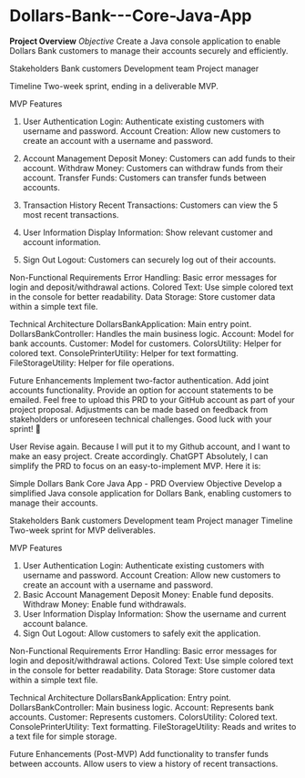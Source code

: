 # Dollars-Bank---Core-Java-App

**Project Overview**
*Objective*
Create a Java console application to enable Dollars Bank customers to manage their accounts securely and efficiently.

Stakeholders
Bank customers
Development team
Project manager

Timeline
Two-week sprint, ending in a deliverable MVP.

MVP Features
1. User Authentication
Login: Authenticate existing customers with username and password.
Account Creation: Allow new customers to create an account with a username and password.

2. Account Management
Deposit Money: Customers can add funds to their account.
Withdraw Money: Customers can withdraw funds from their account.
Transfer Funds: Customers can transfer funds between accounts.

3. Transaction History
Recent Transactions: Customers can view the 5 most recent transactions.

4. User Information
Display Information: Show relevant customer and account information.
5. Sign Out
Logout: Customers can securely log out of their accounts.

Non-Functional Requirements
Error Handling: Basic error messages for login and deposit/withdrawal actions.
Colored Text: Use simple colored text in the console for better readability.
Data Storage: Store customer data within a simple text file.

Technical Architecture
DollarsBankApplication: Main entry point.
DollarsBankController: Handles the main business logic.
Account: Model for bank accounts.
Customer: Model for customers.
ColorsUtility: Helper for colored text.
ConsolePrinterUtility: Helper for text formatting.
FileStorageUtility: Helper for file operations.


Future Enhancements
Implement two-factor authentication.
Add joint accounts functionality.
Provide an option for account statements to be emailed.
Feel free to upload this PRD to your GitHub account as part of your project proposal. Adjustments can be made based on feedback from stakeholders or unforeseen technical challenges. Good luck with your sprint! 🚀




User
Revise again. Because I will put it to my Github account, and I want to make an easy project. Create accordingly.
ChatGPT
Absolutely, I can simplify the PRD to focus on an easy-to-implement MVP. Here it is:

Simple Dollars Bank Core Java App - PRD
Overview
Objective
Develop a simplified Java console application for Dollars Bank, enabling customers to manage their accounts.

Stakeholders
Bank customers
Development team
Project manager
Timeline
Two-week sprint for MVP deliverables.

MVP Features
1. User Authentication
Login: Authenticate existing customers with username and password.
Account Creation: Allow new customers to create an account with a username and password.
2. Basic Account Management
Deposit Money: Enable fund deposits.
Withdraw Money: Enable fund withdrawals.
3. User Information
Display Information: Show the username and current account balance.
4. Sign Out
Logout: Allow customers to safely exit the application.


Non-Functional Requirements
Error Handling: Basic error messages for login and deposit/withdrawal actions.
Colored Text: Use simple colored text in the console for better readability.
Data Storage: Store customer data within a simple text file.

Technical Architecture
DollarsBankApplication: Entry point.
DollarsBankController: Main business logic.
Account: Represents bank accounts.
Customer: Represents customers.
ColorsUtility: Colored text.
ConsolePrinterUtility: Text formatting.
FileStorageUtility: Reads and writes to a text file for simple storage.

Future Enhancements (Post-MVP)
Add functionality to transfer funds between accounts.
Allow users to view a history of recent transactions.






